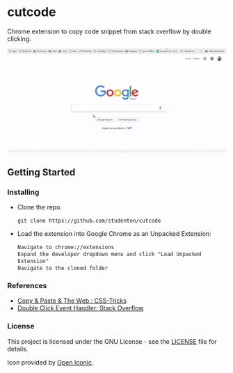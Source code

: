 # cutcode

Chrome extension to copy code snippet from stack overflow by double clicking. 

![Screencast](screencast.gif?raw=true) 

## Getting Started

### Installing

- Clone the repo.
  ```shell
  git clone https://github.com/studenton/cutcode
  ```

- Load the extension into Google Chrome as an Unpacked Extension:

  ```
  Navigate to chrome://extensions
  Expand the developer dropdown menu and click "Load Unpacked Extension"
  Navigate to the cloned folder
  ```

### References
- [Copy & Paste & The Web : CSS-Tricks](https://css-tricks.com/copy-paste-the-web/)
- [Double Click Event Handler: Stack Overflow](http://stackoverflow.com/questions/6462909/how-to-add-doubleclick-event-to-canvas-element-using-the-addeventlistener-meth)

### License

This project is licensed under the GNU License - see the [LICENSE](LICENSE) file for details.

Icon provided by [Open Iconic](http://www.useiconic.com/open).
